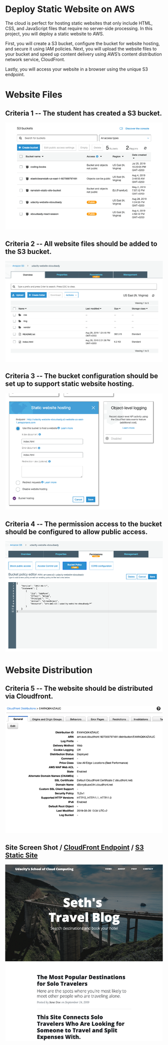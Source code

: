# Deploy Static Website on AWS

The cloud is perfect for hosting static websites that only include HTML, CSS, and JavaScript files that require no server-side processing. In this project, you will deploy a static website to AWS. 

First, you will create a S3 bucket, configure the bucket for website hosting, and secure it using IAM policies. Next, you will upload the website files to your bucket and speed up content delivery using AWS’s content distribution network service, CloudFront. 

Lastly, you will access your website in a browser using the unique S3 endpoint.

# Website Files

## Criteria 1 -- The student has created a S3 bucket.

![S3 Bucket Created](https://github.com/xboudsady/udacity-project-1/blob/master/img/s3-bucket.png)

## Criteria 2 -- All website files should be added to the S3 bucket.

![S3 Site Contents](https://github.com/xboudsady/udacity-project-1/blob/master/img/s3-contents.png)

## Criteria 3 -- The bucket configuration should be set up to support static website hosting.

![S3 Web Hosting](https://github.com/xboudsady/udacity-project-1/blob/master/img/s3-web-hosting.png)

## Criteria 4 -- The permission access to the bucket should be configured to allow public access.

![S3 Bucket Policy](https://github.com/xboudsady/udacity-project-1/blob/master/img/s3-bucket-policy.png)

# Website Distribution

## Criteria 5 -- The website should be distributed via Cloudfront. 

![CloudFront - Config](https://github.com/xboudsady/udacity-project-1/blob/master/img/cloudfront-config.png)

## Site Screen Shot / [CloudFront Endpoint](http://d3ovydiusw04ri.cloudfront.net/index.html) / [S3 Static Site](http://udacity-website-xboudsady.s3-website-us-east-1.amazonaws.com/)

![Site Screen Shot](https://github.com/xboudsady/udacity-project-1/blob/master/img/site-screenshot.png)